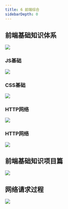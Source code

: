 ```yaml
---
title: 6 前端综合
sidebarDepth: 0
---
```

 

##  前端基础知识体系

![](https://s.poetries.work/mindmap/fe-comprehensive/%E5%89%8D%E7%AB%AF%E5%9F%BA%E7%A1%80%E7%9F%A5%E8%AF%86%E4%BD%93%E7%B3%BB.webp)

###  JS基础

![](https://s.poetries.work/mindmap/fe-comprehensive/js%E5%9F%BA%E7%A1%80.webp)

###  CSS基础

![](https://s.poetries.work/mindmap/fe-comprehensive/css%E5%9F%BA%E7%A1%80.webp)

###  HTTP网络

![](https://s.poetries.work/mindmap/fe-comprehensive/HTTP%E7%BD%91%E7%BB%9C.webp)

###  HTTP网络

![](https://s.poetries.work/mindmap/fe-comprehensive/%E5%89%8D%E7%AB%AF%E6%80%A7%E8%83%BD.webp)

##  前端基础知识项目篇

![](https://s.poetries.work/mindmap/fe-comprehensive/%E5%89%8D%E7%AB%AF%E5%9F%BA%E7%A1%80%E7%9F%A5%E8%AF%86-%E9%A1%B9%E7%9B%AE%E7%BB%8F%E9%AA%8C.webp)


##  网络请求过程



![](https://s.poetries.work/mindmap/fe-comprehensive/%E7%BD%91%E7%BB%9C%E8%AF%B7%E6%B1%82%E8%BF%87%E7%A8%8B.webp)

